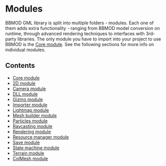 # Modules
BBMOD GML library is split into multiple folders - modules. Each one of them
adds extra functionality - ranging from BBMOD model conversion on runtime,
through advanced rendering techniques to interfaces with 3rd-party libraries.
The only module you have to import into your project to use BBMOD is the
[Core module](./CoreModule.html). See the following sections for more info on
individual modules.

## Contents
* [Core module](./CoreModule.html)
* [2D module](./2DModule.html)
* [Camera module](./CameraModule.html)
* [DLL module](./DLLModule.html)
* [Gizmo module](./GizmoModule.html)
* [Importer module](./ImporterModule.html)
* [Lightmap module](./LightmapModule.html)
* [Mesh builder module](./MeshBuilderModule.html)
* [Particles module](./ParticlesModule.html)
* [Raycasting module](./RaycastingModule.html)
* [Rendering module](./RenderingModule.html)
* [Resource manager module](./ResourceManagerModule.html)
* [Save module](./SaveModule.html)
* [State machine module](./StateMachineModule.html)
* [Terrain module](./TerrainModule.html)
* [ColMesh module](./ColMeshModule.html)
